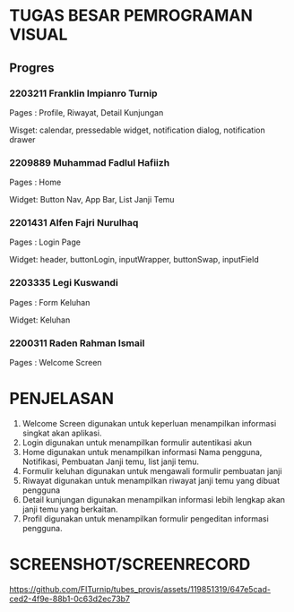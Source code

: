 # TUGAS BESAR PEMROGRAMAN VISUAL
## Progres
### 2203211 Franklin Impianro Turnip
Pages : Profile, Riwayat, Detail Kunjungan

Wisget: calendar, pressedable widget, notification dialog, notification drawer

### 2209889 Muhammad Fadlul Hafiizh
Pages : Home

Widget: Button Nav, App Bar, List Janji Temu

### 2201431 Alfen Fajri Nurulhaq
Pages : Login Page

Widget: header, buttonLogin, inputWrapper, buttonSwap, inputField

### 2203335 Legi Kuswandi
Pages : Form Keluhan

Widget: Keluhan

### 2200311 Raden Rahman Ismail
Pages : Welcome Screen


# PENJELASAN
1. Welcome Screen digunakan untuk keperluan menampilkan informasi singkat akan aplikasi.
2. Login digunakan untuk menampilkan formulir autentikasi akun
3. Home digunakan untuk menampilkan informasi Nama pengguna, Notifikasi, Pembuatan Janji temu, list janji temu.
4. Formulir keluhan digunakan untuk mengawali formulir pembuatan janji
5. Riwayat digunakan untuk menampilkan riwayat janji temu yang dibuat pengguna
6. Detail kunjungan digunakan menampilkan informasi lebih lengkap akan janji temu yang berkaitan.
7. Profil digunakan untuk menampilkan formulir pengeditan informasi pengguna.


# SCREENSHOT/SCREENRECORD
https://github.com/FITurnip/tubes_provis/assets/119851319/647e5cad-ced2-4f9e-88b1-0c63d2ec73b7
